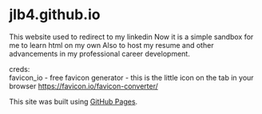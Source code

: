 # jlb4.github.io


This website used to redirect to my linkedin 
Now it is a simple sandbox for me to learn html on my own
Also to host my resume and other advancements in my professional career development.




creds:  
    favicon_io - free favicon generator - this is the little icon on the tab in your browser https://favicon.io/favicon-converter/
    
   
This site was built using [GitHub Pages](https://pages.github.com/).
